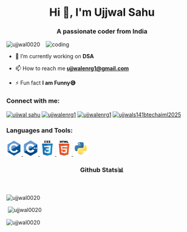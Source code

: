 <h1 align="center">Hi 👋, I'm Ujjwal Sahu</h1>
<h3 align="center">A passionate coder from India</h3>

<img align="right" alt="coding" width="400" src="https://user-images.githubusercontent.com/55389276/140866485-8fb1c876-9a8f-4d6a-98dc-08c4981eaf70.gif" >

<p align="left"> <img src="https://komarev.com/ghpvc/?username=ujjwal0020&label=Profile%20views&color=0e75b6&style=flat" alt="ujjwal0020" /> </p>

- 🌱 I’m currently working on **DSA**

- 📫 How to reach me **ujjwalenrg1@gmail.com**

- ⚡ Fun fact **I am Funny😅**

<h3 align="left">Connect with me:</h3>
<p align="left">
<a href="https://linkedin.com/in/ujjwal sahu" target="blank"><img align="center" src="https://raw.githubusercontent.com/rahuldkjain/github-profile-readme-generator/master/src/images/icons/Social/linked-in-alt.svg" alt="ujjwal sahu" height="30" width="40" /></a>
<a href="https://www.codechef.com/users/ujjwalenrg1" target="blank"><img align="center" src="https://cdn.jsdelivr.net/npm/simple-icons@3.1.0/icons/codechef.svg" alt="ujjwalenrg1" height="30" width="40" /></a>
<a href="https://www.hackerrank.com/ujjwalenrg1" target="blank"><img align="center" src="https://raw.githubusercontent.com/rahuldkjain/github-profile-readme-generator/master/src/images/icons/Social/hackerrank.svg" alt="ujjwalenrg1" height="30" width="40" /></a>
<a href="https://codeforces.com/profile/ujjwals141btechaiml2025" target="blank"><img align="center" src="https://raw.githubusercontent.com/rahuldkjain/github-profile-readme-generator/master/src/images/icons/Social/codeforces.svg" alt="ujjwals141btechaiml2025" height="30" width="40" /></a>
</p>

<h3 align="left">Languages and Tools:</h3>
<p align="left"> <a href="https://www.cprogramming.com/" target="_blank" rel="noreferrer"> <img src="https://raw.githubusercontent.com/devicons/devicon/master/icons/c/c-original.svg" alt="c" width="40" height="40"/> </a> <a href="https://www.w3schools.com/cpp/" target="_blank" rel="noreferrer"> <img src="https://raw.githubusercontent.com/devicons/devicon/master/icons/cplusplus/cplusplus-original.svg" alt="cplusplus" width="40" height="40"/> </a> <a href="https://www.w3schools.com/css/" target="_blank" rel="noreferrer"> <img src="https://raw.githubusercontent.com/devicons/devicon/master/icons/css3/css3-original-wordmark.svg" alt="css3" width="40" height="40"/> </a> <a href="https://www.w3.org/html/" target="_blank" rel="noreferrer"> <img src="https://raw.githubusercontent.com/devicons/devicon/master/icons/html5/html5-original-wordmark.svg" alt="html5" width="40" height="40"/> </a> <a href="https://www.python.org" target="_blank" rel="noreferrer"> <img src="https://raw.githubusercontent.com/devicons/devicon/master/icons/python/python-original.svg" alt="python" width="40" height="40"/> </a> </p>
<h3 align="center">Github Stats📊</h3>
<br>
<p><img align="center" src="https://github-readme-stats.vercel.app/api/top-langs?username=ujjwal0020&show_icons=true&locale=en&layout=compact" alt="ujjwal0020" /></p>

<p>&nbsp;<img align="center" src="https://github-readme-stats.vercel.app/api?username=ujjwal0020&show_icons=true&locale=en" alt="ujjwal0020" /></p>

<p><img align="center" src="https://github-readme-streak-stats.herokuapp.com/?user=ujjwal0020&" alt="ujjwal0020" /></p>
